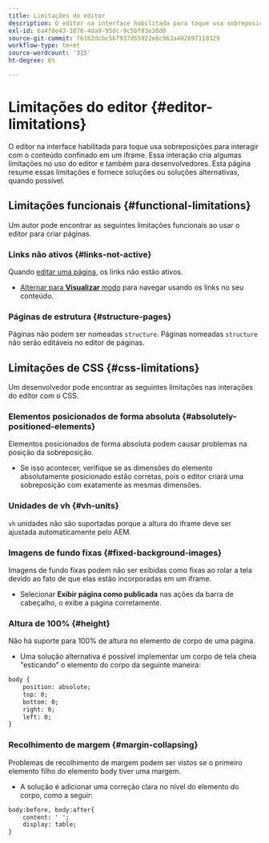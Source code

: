 ```yaml
---
title: Limitações do editor
description: O editor na interface habilitada para toque usa sobreposições para interagir com o conteúdo confinado em um iframe. Essa interação cria algumas limitações no uso do editor e também para desenvolvedores.
exl-id: 6a4f0e43-1076-4da9-95dc-9c5bf83e30d0
source-git-commit: f6162dcbc5b7937d55922e8c963a402697110329
workflow-type: tm+mt
source-wordcount: '315'
ht-degree: 6%

---
```


# Limitações do editor {#editor-limitations}

O editor na interface habilitada para toque usa sobreposições para interagir com o conteúdo confinado em um iframe. Essa interação cria algumas limitações no uso do editor e também para desenvolvedores. Esta página resume essas limitações e fornece soluções ou soluções alternativas, quando possível.

## Limitações funcionais {#functional-limitations}

Um autor pode encontrar as seguintes limitações funcionais ao usar o editor para criar páginas.

### Links não ativos {#links-not-active}

Quando [editar uma página](/help/sites-cloud/authoring/page-editor/edit-content.md), os links não estão ativos.

* [Alternar para **Visualizar** modo](/help/sites-cloud/authoring/page-editor/introduction.md#preview-mode) para navegar usando os links no seu conteúdo.

### Páginas de estrutura {#structure-pages}

Páginas não podem ser nomeadas `structure`. Páginas nomeadas `structure` não serão editáveis no editor de páginas.

## Limitações de CSS {#css-limitations}

Um desenvolvedor pode encontrar as seguintes limitações nas interações do editor com o CSS.

### Elementos posicionados de forma absoluta {#absolutely-positioned-elements}

Elementos posicionados de forma absoluta podem causar problemas na posição da sobreposição.

* Se isso acontecer, verifique se as dimensões do elemento absolutamente posicionado estão corretas, pois o editor criará uma sobreposição com exatamente as mesmas dimensões.

### Unidades de vh {#vh-units}

`vh` unidades não são suportadas porque a altura do iframe deve ser ajustada automaticamente pelo AEM.

### Imagens de fundo fixas {#fixed-background-images}

Imagens de fundo fixas podem não ser exibidas como fixas ao rolar a tela devido ao fato de que elas estão incorporadas em um iframe.

* Selecionar **Exibir página como publicada** nas ações da barra de cabeçalho, o exibe a página corretamente.

### Altura de 100% {#height}

Não há suporte para 100% de altura no elemento de corpo de uma página.

* Uma solução alternativa é possível implementar um corpo de tela cheia &quot;esticando&quot; o elemento do corpo da seguinte maneira:

```xml
body {
    position: absolute;
    top: 0;
    bottom: 0;
    right: 0;
    left: 0;
}
```

### Recolhimento de margem {#margin-collapsing}

Problemas de recolhimento de margem podem ser vistos se o primeiro elemento filho do elemento body tiver uma margem.

* A solução é adicionar uma correção clara no nível do elemento do corpo, como a seguir:

```xml
body:before, body:after{
    content: ' ';
    display: table;
}
```
